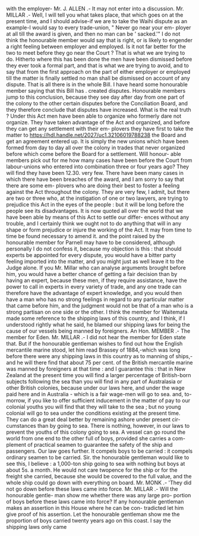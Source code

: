 with the employer- Mr. J. ALLEN .- It may not enter into a discussion. Mr. MILLAR .- Well, I will tell you what takes place, that which goes on at the present time, and I should advise-if we are to take the Waihi dispute as an example-I would say to every trade-union, " Never go near your em- ployer at all till the award is given, and then no man can be ' sacked.'" I do not think the honourable member would say that is right, or is likely to engender a right feeling between employer and employed. Is it not far better for the two to meet before they go near the Court ? That is what we are trying to do. Hitherto where this has been done the men have been dismissed before they ever took a formal part, and that is what we are trying to avoid, and to say that from the first approach on the part of either employer or employed till the matter is finally settled no man shall be dismissed on account of any dispute. That is all there is in the whole Bill. I have heard some honourable member saying that this Bill has . created disputes. Honourable members jump to this conclusion, because they see day after day from one part of the colony to the other certain disputes before the Conciliation Board, and they therefore conclude that disputes have increased. What is the real truth ? Under this Act men have been able to organize who formerly dare not organize. They have taken advantage of the Act and organized, and before they can get any settlement with their em- plovers they have first to take the matter to https://hdl.handle.net/2027/uc1.32106019788238 the Board and get an agreement entered up. It is simply the new unions which have been formed from day to day all over the colony in trades that never organized before which come before the Board for a settlement. Will honour- able members pick out for me how many cases have been before the Court from labour-unions who entered into combination three or four years ago? They will find they have been 12.30. very few. There have been many cases in which there have been breaches of the award, and I am sorry to say that there are some em- plovers who are doing their best to foster a feeling against the Act throughout the colony. They are very few, I admit, but there are two or three who, at the instigation of one or two lawyers, are trying to prejudice this Act in the eyes of the people : but it will be long before the people see its disadvantages. It is now quoted all over the world that we have been able by means of this Act to settle our differ- ences without any trouble, and I certainly think we ought not to do anything that will in any shape or form prejudice or injure the working of the Act. It may from time to time be found necessary to amend it. and the point raised by the honourable member for Parnell may have to be considered, although personally I do not confess it, because my objection is this : that should experts be appointed for every dispute, you would have a bitter party feeling imported into the matter, and you might just as well leave it to the Judge alone. If you Mr. Millar who can analyse arguments brought before him, you would have a better chance of getting a fair decision than by having an expert, because these men, if they require assistance, have the power to call in experts in every variety of trade, and any one trade can therefore have the advantage of expert knowledge, and you would then have a man who has no strong feelings in regard to any particular matter that came before him, and the judgment would not be that of a man who is a strong partisan on one side or the other. I think the member for Waitemata made some reference to the shipping laws of this country, and I think, if I understood rightly what he said, he blamed our shipping laws for being the cause of our vessels being manned by foreigners. An Hon. MEMBER .- The member for Eden. Mr. MILLAR .- I did not hear the member for Eden state that. But if the honourable gentleman wishes to find out how the English mercantile marine stood, let him read Brassey of 1884,-which was long before there were any shipping laws in this country as to manning of ships,- and he will there find that about 75 per cent. of the British mercantile marine was manned by foreigners at that time : and I guarantee this : that in New Zealand at the present time you will find a larger percentage of British-born subjects following the sea than you will find in any part of Australasia or other British colonies, because under our laws here, and under the wage paid here and in Australia - which is a fair wage-men will go to sea. and, to-morrow, if you like to offer sufficient inducement in the matter of pay to our colonial youths you will find that they will take to the sea ; but no young colonial will go to sea under the conditions existing at the present time. They can do a great deal better by remaining ashore under present cir- cumstances than by going to sea. There is nothing, however, in our laws to prevent the youths of this colony going to sea. A vessel can go round the world from one end to the other full of boys, provided she carries a com- plement of practical seamen to guarantee the safety of the ship and passengers. Our law goes further. It compels boys to be carried : it compels ordinary seamen to be carried. Sir. the honourable gentleman would like to see this, I believe : a 1,000-ton ship going to sea with nothing but boys at about 5s. a month. He would not care twopence for the ship or for the freight she carried, because she would be covered to the full value, and the whole ship could go down with everything on board. Mr. MONK .- 'They did not go down before these laws came into force. Mr. MILLAR .- Will the honourable gentle- man show me whether there was any large pro- portion of boys before these laws came into force? If any honourable gentleman makes an assertion in this House where he can be con- tradicted let him give proof of his assertion. Let the honourable gentleman show me the proportion of boys carried twenty years ago on this coast. I say the shipping laws only came 